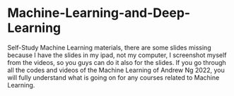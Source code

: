 # Machine-Learning-and-Deep-Learning
Self-Study Machine Learning materials, there are some slides missing because I have the slides in my ipad, not my computer, I screenshot myself from the 
videos, so you guys can do it also for the slides. If you go through all the codes and videos of the Machine Learning of Andrew Ng 2022, you will fully
understand what is going on for any courses related to Machine Learning. 

